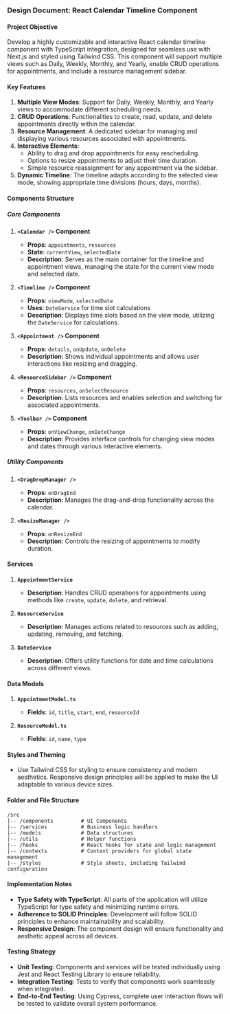 ### Design Document: React Calendar Timeline Component

#### Project Objective

Develop a highly customizable and interactive React calendar timeline component with TypeScript integration, designed for seamless use with Next.js and styled using Tailwind CSS. This component will support multiple views such as Daily, Weekly, Monthly, and Yearly, enable CRUD operations for appointments, and include a resource management sidebar.

#### Key Features

1. **Multiple View Modes**: Support for Daily, Weekly, Monthly, and Yearly views to accommodate different scheduling needs.
2. **CRUD Operations**: Functionalities to create, read, update, and delete appointments directly within the calendar.
3. **Resource Management**: A dedicated sidebar for managing and displaying various resources associated with appointments.
4. **Interactive Elements**:
    - Ability to drag and drop appointments for easy rescheduling.
    - Options to resize appointments to adjust their time duration.
    - Simple resource reassignment for any appointment via the sidebar.
5. **Dynamic Timeline**: The timeline adapts according to the selected view mode, showing appropriate time divisions (hours, days, months).

#### Components Structure

##### Core Components

1. **`<Calendar />` Component**
   - **Props**: `appointments`, `resources`
   - **State**: `currentView`, `selectedDate`
   - **Description**: Serves as the main container for the timeline and appointment views, managing the state for the current view mode and selected date.

2. **`<Timeline />` Component**
   - **Props**: `viewMode`, `selectedDate`
   - **Uses**: `DateService` for time slot calculations
   - **Description**: Displays time slots based on the view mode, utilizing the `DateService` for calculations.

3. **`<Appointment />` Component**
   - **Props**: `details`, `onUpdate`, `onDelete`
   - **Description**: Shows individual appointments and allows user interactions like resizing and dragging.

4. **`<ResourceSidebar />` Component**
   - **Props**: `resources`, `onSelectResource`
   - **Description**: Lists resources and enables selection and switching for associated appointments.

5. **`<Toolbar />` Component**
   - **Props**: `onViewChange`, `onDateChange`
   - **Description**: Provides interface controls for changing view modes and dates through various interactive elements.

##### Utility Components

1. **`<DragDropManager />`**
   - **Props**: `onDragEnd`
   - **Description**: Manages the drag-and-drop functionality across the calendar.

2. **`<ResizeManager />`**
   - **Props**: `onResizeEnd`
   - **Description**: Controls the resizing of appointments to modify duration.

#### Services

1. **`AppointmentService`**
   - **Description**: Handles CRUD operations for appointments using methods like `create`, `update`, `delete`, and retrieval.

2. **`ResourceService`**
   - **Description**: Manages actions related to resources such as adding, updating, removing, and fetching.

3. **`DateService`**
   - **Description**: Offers utility functions for date and time calculations across different views.

#### Data Models

1. **`AppointmentModel.ts`**
   - **Fields**: `id`, `title`, `start`, `end`, `resourceId`

2. **`ResourceModel.ts`**
   - **Fields**: `id`, `name`, `type`

#### Styles and Theming

- Use Tailwind CSS for styling to ensure consistency and modern aesthetics. Responsive design principles will be applied to make the UI adaptable to various device sizes.

#### Folder and File Structure

```
/src
|-- /components         # UI Components
|-- /services           # Business logic handlers
|-- /models             # Data structures
|-- /utils              # Helper functions
|-- /hooks              # React hooks for state and logic management
|-- /contexts           # Context providers for global state management
|-- /styles             # Style sheets, including Tailwind configuration
```

#### Implementation Notes

- **Type Safety with TypeScript**: All parts of the application will utilize TypeScript for type safety and minimizing runtime errors.
- **Adherence to SOLID Principles**: Development will follow SOLID principles to enhance maintainability and scalability.
- **Responsive Design**: The component design will ensure functionality and aesthetic appeal across all devices.

#### Testing Strategy

- **Unit Testing**: Components and services will be tested individually using Jest and React Testing Library to ensure reliability.
- **Integration Testing**: Tests to verify that components work seamlessly when integrated.
- **End-to-End Testing**: Using Cypress, complete user interaction flows will be tested to validate overall system performance.
